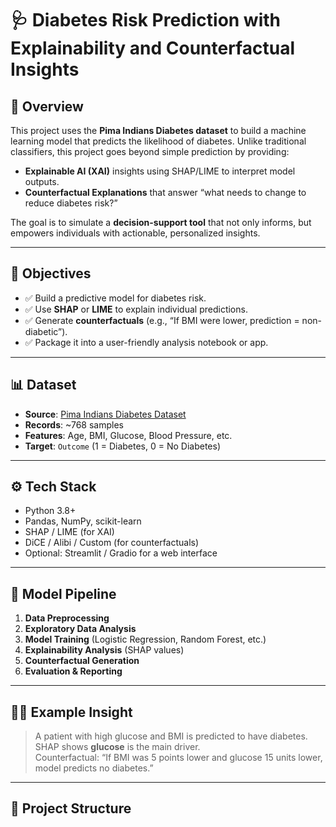 # 🩺 Diabetes Risk Prediction with Explainability and Counterfactual Insights

## 📌 Overview

This project uses the **Pima Indians Diabetes dataset** to build a machine learning model that predicts the likelihood of diabetes. Unlike traditional classifiers, this project goes beyond simple prediction by providing:

- **Explainable AI (XAI)** insights using SHAP/LIME to interpret model outputs.
- **Counterfactual Explanations** that answer “what needs to change to reduce diabetes risk?”

The goal is to simulate a **decision-support tool** that not only informs, but empowers individuals with actionable, personalized insights.

---

## 🎯 Objectives

- ✅ Build a predictive model for diabetes risk.
- ✅ Use **SHAP** or **LIME** to explain individual predictions.
- ✅ Generate **counterfactuals** (e.g., “If BMI were lower, prediction = non-diabetic”).
- ✅ Package it into a user-friendly analysis notebook or app.

---

## 📊 Dataset

- **Source**: [Pima Indians Diabetes Dataset](https://www.kaggle.com/datasets/uciml/pima-indians-diabetes-database)
- **Records**: ~768 samples
- **Features**: Age, BMI, Glucose, Blood Pressure, etc.
- **Target**: `Outcome` (1 = Diabetes, 0 = No Diabetes)

---

## ⚙️ Tech Stack

- Python 3.8+
- Pandas, NumPy, scikit-learn
- SHAP / LIME (for XAI)
- DiCE / Alibi / Custom (for counterfactuals)
- Optional: Streamlit / Gradio for a web interface

---

## 🧠 Model Pipeline

1. **Data Preprocessing**
2. **Exploratory Data Analysis**
3. **Model Training** (Logistic Regression, Random Forest, etc.)
4. **Explainability Analysis** (SHAP values)
5. **Counterfactual Generation**
6. **Evaluation & Reporting**

---

## 🕵️‍♀️ Example Insight

> A patient with high glucose and BMI is predicted to have diabetes.  
> SHAP shows **glucose** is the main driver.  
> Counterfactual: “If BMI was 5 points lower and glucose 15 units lower, model predicts no diabetes.”

---

## 📁 Project Structure

